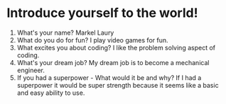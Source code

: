 # Introduce yourself to the world!

1. What's your name?
Markel Laury
2. What do you do for fun?
I play video games for fun.
3. What excites you about coding?
I like the problem solving aspect of coding.
4. What's your dream job?
My dream job is to become a mechanical engineer.
5. If you had a superpower - What would it be and why?
If I had a superpower it would be super strength because it seems like a basic and easy ability to use. 